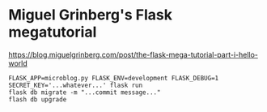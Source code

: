 # Miguel Grinberg's Flask megatutorial

https://blog.miguelgrinberg.com/post/the-flask-mega-tutorial-part-i-hello-world

```
FLASK_APP=microblog.py FLASK_ENV=development FLASK_DEBUG=1 SECRET_KEY='...whatever...' flask run
flask db migrate -m "...commit message..."
flash db upgrade
```
